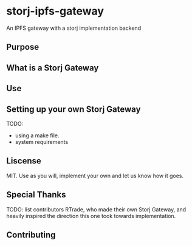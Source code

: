 # storj-ipfs-gateway
An IPFS gateway with a storj implementation backend

## Purpose

## What is a Storj Gateway

## Use

## Setting up your own Storj Gateway
TODO:
- using a make file.
- system requirements

## Liscense
MIT. Use as you will, implement your own and let us know how it goes.

## Special Thanks
TODO: list contributors
RTrade, who made their own Storj Gateway, and heavily inspired the direction this one took towards implementation.

## Contributing
